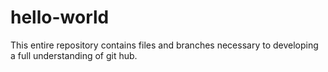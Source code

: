 # hello-world
This entire repository contains files and branches necessary to developing a full understanding of git hub.
